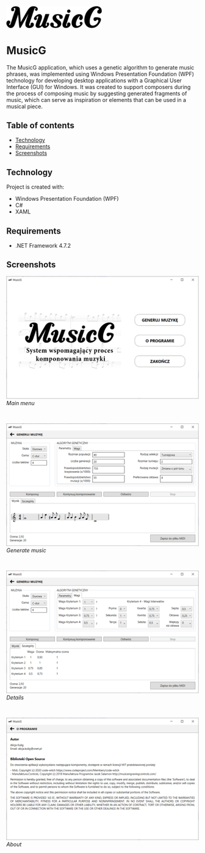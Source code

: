 <img src="./Screenshots/logo.png" width="250" alt="Logo">

# MusicG
The MusicG application, which uses a genetic algorithm to generate music phrases, was implemented using Windows Presentation Foundation (WPF) technology for developing desktop applications with a Graphical User Interface (GUI) for Windows. It was created to support composers during the process of composing music by suggesting generated fragments of music, which can serve as inspiration or elements that can be used in a musical piece.

## Table of contents
* [Technology](#technology)
* [Requirements](#requirements)
* [Screenshots](#screenshots)


## Technology
Project is created with:
* Windows Presentation Foundation (WPF)
* C#
* XAML


## Requirements 
* .NET Framework 4.7.2


## Screenshots
<p>
    <img src="./Screenshots/menu.png" alt="Main menu">
    <em>Main menu</em>
</p>
</br>
<p>
    <img src="./Screenshots/generate.png" alt="Generate music">
    <em>Generate music</em>
</p>
</br>
<p>
    <img src="./Screenshots/details.png" alt="Details">
    <em>Details</em>
</p>
</br>
<p>
    <img src="./Screenshots/about.png" alt="About">
    <em>About</em>
</p>
